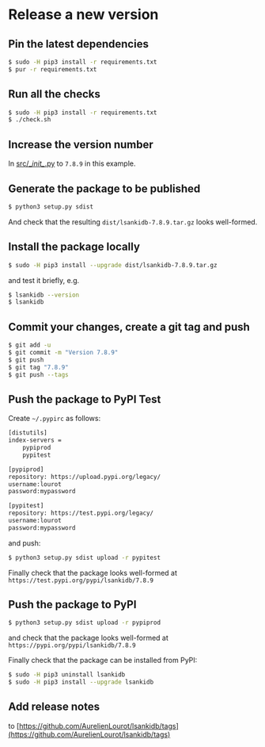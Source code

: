 # Release a new version

## Pin the latest dependencies

```bash
$ sudo -H pip3 install -r requirements.txt
$ pur -r requirements.txt
```

## Run all the checks

```bash
$ sudo -H pip3 install -r requirements.txt
$ ./check.sh
```

## Increase the version number

In [src/\__init\__.py](src/__init__.py) to `7.8.9` in this example.

## Generate the package to be published

```bash
$ python3 setup.py sdist
```

And check that the resulting `dist/lsankidb-7.8.9.tar.gz` looks well-formed.

## Install the package locally

```bash
$ sudo -H pip3 install --upgrade dist/lsankidb-7.8.9.tar.gz
```

and test it briefly, e.g.

```bash
$ lsankidb --version
$ lsankidb
```

## Commit your changes, create a git tag and push

```bash
$ git add -u
$ git commit -m "Version 7.8.9"
$ git push
$ git tag "7.8.9"
$ git push --tags
```

## Push the package to PyPI Test

Create `~/.pypirc` as follows:

```bash
[distutils]
index-servers =
    pypiprod
    pypitest

[pypiprod]
repository: https://upload.pypi.org/legacy/
username:lourot
password:mypassword

[pypitest]
repository: https://test.pypi.org/legacy/
username:lourot
password:mypassword
```

and push:

```bash
$ python3 setup.py sdist upload -r pypitest
```

Finally check that the package looks well-formed at `https://test.pypi.org/pypi/lsankidb/7.8.9`

## Push the package to PyPI

```bash
$ python3 setup.py sdist upload -r pypiprod
```

and check that the package looks well-formed at `https://pypi.org/pypi/lsankidb/7.8.9`

Finally check that the package can be installed from PyPI:

```bash
$ sudo -H pip3 uninstall lsankidb
$ sudo -H pip3 install --upgrade lsankidb
```

## Add release notes

to [https://github.com/AurelienLourot/lsankidb/tags](https://github.com/AurelienLourot/lsankidb/tags)
